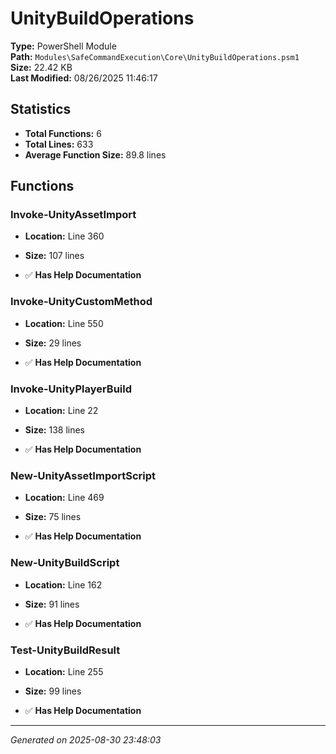 # UnityBuildOperations

**Type:** PowerShell Module  
**Path:** `Modules\SafeCommandExecution\Core\UnityBuildOperations.psm1`  
**Size:** 22.42 KB  
**Last Modified:** 08/26/2025 11:46:17  

## Statistics

- **Total Functions:** 6
- **Total Lines:** 633
- **Average Function Size:** 89.8 lines

## Functions


### Invoke-UnityAssetImport

- **Location:** Line 360
- **Size:** 107 lines

- ✅ **Has Help Documentation** 
### Invoke-UnityCustomMethod

- **Location:** Line 550
- **Size:** 29 lines

- ✅ **Has Help Documentation** 
### Invoke-UnityPlayerBuild

- **Location:** Line 22
- **Size:** 138 lines

- ✅ **Has Help Documentation** 
### New-UnityAssetImportScript

- **Location:** Line 469
- **Size:** 75 lines

- ✅ **Has Help Documentation** 
### New-UnityBuildScript

- **Location:** Line 162
- **Size:** 91 lines

- ✅ **Has Help Documentation** 
### Test-UnityBuildResult

- **Location:** Line 255
- **Size:** 99 lines

- ✅ **Has Help Documentation**

---
*Generated on 2025-08-30 23:48:03*
